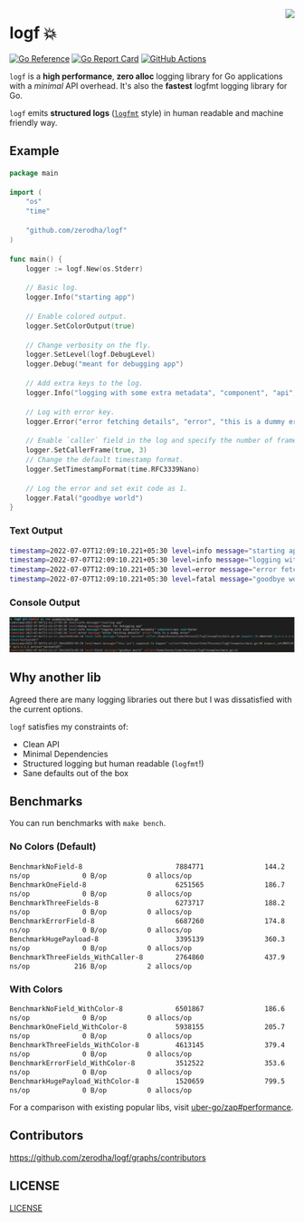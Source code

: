 <a href="https://zerodha.tech"><img src="https://zerodha.tech/static/images/github-badge.svg" align="right" /></a>

# logf 💥

[![Go Reference](https://pkg.go.dev/badge/github.com/zerodha/logf.svg)](https://pkg.go.dev/github.com/zerodha/logf)
[![Go Report Card](https://goreportcard.com/badge/zerodha/logf)](https://goreportcard.com/report/zerodha/logf)
[![GitHub Actions](https://github.com/zerodha/logf/actions/workflows/build.yml/badge.svg)](https://github.com/zerodha/logf/actions/workflows/build.yml)

`logf` is a **high performance**, **zero alloc** logging library for Go applications with a _minimal_ API overhead. It's also the **fastest** logfmt logging library for Go.

`logf` emits **structured logs** ([`logfmt`](https://brandur.org/logfmt) style) in human readable and machine friendly way.

## Example

```go
package main

import (
	"os"
	"time"

	"github.com/zerodha/logf"
)

func main() {
	logger := logf.New(os.Stderr)

	// Basic log.
	logger.Info("starting app")

	// Enable colored output.
	logger.SetColorOutput(true)

	// Change verbosity on the fly.
	logger.SetLevel(logf.DebugLevel)
	logger.Debug("meant for debugging app")

	// Add extra keys to the log.
	logger.Info("logging with some extra metadata", "component", "api", "user", "karan")

	// Log with error key.
	logger.Error("error fetching details", "error", "this is a dummy error")

	// Enable `caller` field in the log and specify the number of frames to skip to get the caller.
	logger.SetCallerFrame(true, 3)
	// Change the default timestamp format.
	logger.SetTimestampFormat(time.RFC3339Nano)

	// Log the error and set exit code as 1.
	logger.Fatal("goodbye world")
}
```

### Text Output

```bash
timestamp=2022-07-07T12:09:10.221+05:30 level=info message="starting app"
timestamp=2022-07-07T12:09:10.221+05:30 level=info message="logging with some extra metadata" component=api user=karan
timestamp=2022-07-07T12:09:10.221+05:30 level=error message="error fetching details" error="this is a dummy error"
timestamp=2022-07-07T12:09:10.221+05:30 level=fatal message="goodbye world"
```

### Console Output

![](examples/screenshot.png)

## Why another lib

Agreed there are many logging libraries out there but I was dissatisfied with the current options.

`logf` satisfies my constraints of:

- Clean API
- Minimal Dependencies
- Structured logging but human readable (`logfmt`!)
- Sane defaults out of the box

## Benchmarks

You can run benchmarks with `make bench`.

### No Colors (Default)

```
BenchmarkNoField-8                       7884771               144.2 ns/op             0 B/op          0 allocs/op
BenchmarkOneField-8                      6251565               186.7 ns/op             0 B/op          0 allocs/op
BenchmarkThreeFields-8                   6273717               188.2 ns/op             0 B/op          0 allocs/op
BenchmarkErrorField-8                    6687260               174.8 ns/op             0 B/op          0 allocs/op
BenchmarkHugePayload-8                   3395139               360.3 ns/op             0 B/op          0 allocs/op
BenchmarkThreeFields_WithCaller-8        2764860               437.9 ns/op           216 B/op          2 allocs/op
```

### With Colors

```
BenchmarkNoField_WithColor-8             6501867               186.6 ns/op             0 B/op          0 allocs/op
BenchmarkOneField_WithColor-8            5938155               205.7 ns/op             0 B/op          0 allocs/op
BenchmarkThreeFields_WithColor-8         4613145               379.4 ns/op             0 B/op          0 allocs/op
BenchmarkErrorField_WithColor-8          3512522               353.6 ns/op             0 B/op          0 allocs/op
BenchmarkHugePayload_WithColor-8         1520659               799.5 ns/op             0 B/op          0 allocs/op
```

For a comparison with existing popular libs, visit [uber-go/zap#performance](https://github.com/uber-go/zap#performance).

## Contributors

https://github.com/zerodha/logf/graphs/contributors

## LICENSE

[LICENSE](./LICENSE)
